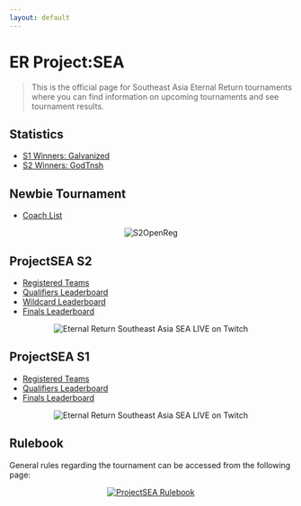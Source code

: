 ```yaml
---
layout: default
---
```


# ER Project:SEA

> This is the official page for Southeast Asia Eternal Return tournaments where you can find information on upcoming tournaments and see tournament results.

## Statistics
- [S1 Winners: Galvanized](./statistics/01/Galvanized.md)
- [S2 Winners: GodTnsh](./statistics/02/GodTnsh.md)

## Newbie Tournament 
- [Coach List](./newbie/01/coach_list.md)

<p align="center">
  <img 
    src="https://kanziebub.github.io/ProjectSEA/assets/images/SEA_NEWBIE_OpenRegis.png" 
    alt="S2OpenReg" 
    style="max-height: 350px;">
</p>

## ProjectSEA S2
- [Registered Teams](./season/02/teams.md)
- [Qualifiers Leaderboard](./season/02/qualifiers.md)
- [Wildcard Leaderboard](./season/02/wildcard.md)
- [Finals Leaderboard](./season/02/finals.md)

<p align="center">
  <img 
    src="https://kanziebub.github.io/ProjectSEA/assets/images/ProjectSEA_S2_Banner.png" 
    alt="Eternal Return Southeast Asia SEA LIVE on Twitch" 
    style="max-height: 400px;">
</p>

## ProjectSEA S1

- [Registered Teams](./season/01/teams.md)
- [Qualifiers Leaderboard](./season/01/qualifiers.md)
- [Finals Leaderboard](./season/01/finals.md)

<p align="center">
  <img 
    src="https://kanziebub.github.io/ProjectSEA/assets/images/ProjectSEA_S1_Banner.png" 
    alt="Eternal Return Southeast Asia SEA LIVE on Twitch" 
    style="max-height: 400px;">
</p>

## Rulebook

General rules regarding the tournament can be accessed from the following page: 

<p align="center">
  <a href="./rulebook.html">
    <img 
        src="https://kanziebub.github.io/ProjectSEA/assets/images/rulebook.png" 
        alt="ProjectSEA Rulebook" 
        style=" max-height: 80px;">
  </a>
</p>
